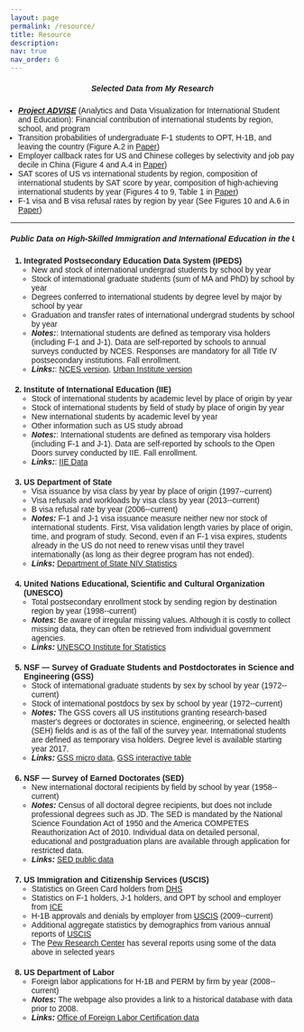 ```yaml
---
layout: page
permalink: /resource/
title: Resource
description: 
nav: true
nav_order: 6
---
```


<html>

<style>
    body {
        font-family: Arial, sans-serif;
    }
    ol > li {
        font-weight: bold;
        margin-bottom: 20px;  /* Increase space between numeric list items */
    }
    ul {
        margin-left: -10px;
    }
    ul > li {
        font-weight: normal;
    }
    .notes {
        font-weight: bold;
        font-style: italic;
    }    
</style>


<body>

<h5 style="text-align: center; font-weight: bold; white-space: nowrap; overflow: hidden;">Selected Data from My Research</h5>

<ul>
    <li><span class="notes"><a href="https://ers.princeton.edu/project-advise-about">Project ADVISE</a></span> (Analytics and Data Visualization for International Student and Education): Financial contribution of international students by region, school, and program</li>
    <li>Transition probabilities of undergraduate F-1 students to OPT, H-1B, and leaving the country (Figure A.2 in <a href="/assets/pdf/Chen_UScollegeChina_prepub.pdf">Paper</a>)</li>
    <li>Employer callback rates for US and Chinese colleges by selectivity and job pay decile in China (Figure 4 and A.4 in <a href="/assets/pdf/Chen_UScollegeChina_prepub.pdf">Paper</a>)</li>
    <li>SAT scores of US vs international students by region, composition of international students by SAT score by year, composition of high-achieving international students by year (Figures 4 to 9, Table 1 in <a href="/assets/pdf/CHS_F1visaSAT_published.pdf">Paper</a>)</li>
    <li>F-1 visa and B visa refusal rates by region by year (See Figures 10 and A.6 in <a href="/assets/pdf/CHS_F1visaSAT_published.pdf">Paper</a>)</li>
</ul>


<hr>
<p></p>

<h5 style="text-align: center; font-weight: bold; white-space: nowrap; overflow: hidden;">Public Data on High-Skilled Immigration and International Education in the US</h5>

<p></p>

<ol>
<!-- Item 1 -->
<li>Integrated Postsecondary Education Data System (IPEDS)
    <ul>
        <li>New and stock of international undergrad students by school by year</li>
        <li>Stock of international graduate students (sum of MA and PhD) by school by year</li>
        <li>Degrees conferred to international students by degree level by major by school by year</li>
        <li>Graduation and transfer rates of international undergrad students by school by year</li>
        <li><span class="notes">Notes:</span>: International students are defined as temporary visa holders (including F-1 and J-1). Data are self-reported by schools to annual surveys conducted by NCES. Responses are mandatory for all Title IV postsecondary institutions. Fall enrollment.</li>
        <li><span class="notes">Links:</span>: <a href="https://nces.ed.gov/ipeds/use-the-data">NCES version</a>, <a href="https://educationdata.urban.org/data-explorer/colleges/">Urban Institute version</a></li>
    </ul>
</li>

<!-- Item 2 -->
<li>Institute of International Education (IIE)
    <ul>
        <li>Stock of international students by academic level by place of origin by year</li>
        <li>Stock of international students by field of study by place of origin by year</li>
        <li>New international students by academic level by year</li>
        <li>Other information such as US study abroad</li>
        <li><span class="notes">Notes:</span>: International students are defined as temporary visa holders (including F-1 and J-1). Data are self-reported by schools to the Open Doors survey conducted by IIE. Fall enrollment.</li>
        <li><span class="notes">Links:</span>: <a href="https://www.iie.org/Research-and-Insights/Open-Doors/Data">IIE Data</a></li>
    </ul>
</li>

<!-- Item 3 -->
<li>US Department of State
    <ul>
        <li>Visa issuance by visa class by year by place of origin (1997--current)</li>
        <li>Visa refusals and workloads by visa class by year (2013--current)</li>
        <li>B visa refusal rate by year (2006--current)</li>
        <li><span class="notes">Notes:</span> F-1 and J-1 visa issuance measure neither new nor stock of international students. First, Visa validation length varies by place of origin, time, and program of study. Second, even if an F-1 visa expires, students already in the US do not need to renew visas until they travel internationally (as long as their degree program has not ended).</li>
        <li><span class="notes">Links:</span> <a href="https://travel.state.gov/content/travel/en/legal/visa-law0/visa-statistics/nonimmigrant-visa-statistics.html">Department of State NIV Statistics</a></li>
    </ul>
</li>

<!-- Item 4 -->
<li>United Nations Educational, Scientific and Cultural Organization (UNESCO)
    <ul>
        <li>Total postsecondary enrollment stock by sending region by destination region by year (1998--current)</li>
        <li><span class="notes">Notes:</span> Be aware of irregular missing values. Although it is costly to collect missing data, they can often be retrieved from individual government agencies.</li>
        <li><span class="notes">Links:</span> <a href="http://data.uis.unesco.org/Index.aspx">UNESCO Institute for Statistics</a></li>
    </ul>
</li>

<!-- Item 5 -->
<li>NSF — Survey of Graduate Students and Postdoctorates in Science and Engineering (GSS)
    <ul>
        <li>Stock of international graduate students by sex by school by year (1972--current)</li>
        <li>Stock of international postdocs by sex by school by year (1972--current)</li>
        <li><span class="notes">Notes:</span> The GSS covers all US institutions granting research-based master's degrees or doctorates in science, engineering, or selected health (SEH) fields and is as of the fall of the survey year. International students are defined as temporary visa holders. Degree level is available starting year 2017.</li>
        <li><span class="notes">Links:</span> <a href="https://www.nsf.gov/statistics/srvygradpostdoc/pub_data.cfm">GSS micro data</a>, <a href="https://ncsesdata.nsf.gov/ids/gss">GSS interactive table</a></li>
    </ul>
</li>

<!-- Item 6 -->
<li>NSF — Survey of Earned Doctorates (SED)
    <ul>
        <li>New international doctoral recipients by field by school by year (1958--current)</li>
        <li><span class="notes">Notes:</span> Census of all doctoral degree recipients, but does not include professional degrees such as JD. The SED is mandated by the National Science Foundation Act of 1950 and the America COMPETES Reauthorization Act of 2010. Individual data on detailed personal, educational and postgraduation plans are available through application for restricted data.</li>
        <li><span class="notes">Links:</span> <a href="https://www.nsf.gov/statistics/srvydoctorates/#sd&tabs-2&tools&tabs-2%C2%B5&profiles&tabs-2">SED public data</a></li>
    </ul>
</li>

<!-- Item 7 -->
<li>US Immigration and Citizenship Services (USCIS)
    <ul>
        <li>Statistics on Green Card holders from <a href="https://www.dhs.gov/immigration-statistics">DHS</a></li>
        <li>Statistics on F-1 holders, J-1 holders, and OPT by school and employer from <a href="https://www.ice.gov/sevis/whats-new#tab2">ICE</a></li>
        <li>H-1B approvals and denials by employer from <a href="https://www.uscis.gov/h-1b-data-hub">USCIS</a> (2009--current)</li>
        <li>Additional aggregate statistics by demographics from various annual reports of <a href="https://www.uscis.gov/tools/reports-and-studies">USCIS</a></li>
        <li>The <a href="https://www.pewresearch.org/staff/neil-g-ruiz/">Pew Research Center</a> has several reports using some of the data above in selected years</li>
    </ul>
</li>

<!-- Item 8 -->
<li>US Department of Labor
    <ul>
        <li>Foreign labor applications for H-1B and PERM by firm by year (2008--current)</li>
        <li><span class="notes">Notes:</span> The webpage also provides a link to a historical database with data prior to 2008.</li>
        <li><span class="notes">Links:</span> <a href="https://www.foreignlaborcert.doleta.gov/performancedata.cfm">Office of Foreign Labor Certification data</a></li>
    </ul>
</li>
</ol>


</body>


<script>
    function toggleAbstract(abstractId) {
        var abstractElement = document.getElementById(abstractId);
        var bulletPoint = abstractElement.querySelector('.bullet-point');
        var inlineAbstract = abstractElement.querySelector('.inline-abstract');
        
        if (abstractElement.classList.contains("open")) {
            abstractElement.classList.remove("open");
            bulletPoint.style.display = "none";
            inlineAbstract.style.display = "none";
        } else {
            abstractElement.classList.add("open");
            bulletPoint.style.display = "inline";
            inlineAbstract.style.display = "inline";
        }
    }
</script>


</html>